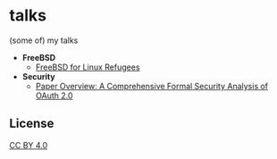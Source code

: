 # talks
(some of) my talks

* **FreeBSD**
  * [FreeBSD for Linux Refugees](to-linux-refugees)
* **Security**
  * [Paper Overview: A Comprehensive Formal Security Analysis of OAuth 2.0](oauth)

## License

[CC BY 4.0](https://creativecommons.org/licenses/by/4.0/)
